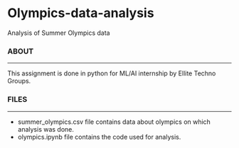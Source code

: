 # Olympics-data-analysis
Analysis of Summer Olympics data 

### ABOUT
---
This assignment is done in python for ML/AI internship by Ellite Techno Groups.

### FILES
---
* summer_olympics.csv file contains data about olympics on which analysis was done.
* olympics.ipynb file contains the code used for analysis.
